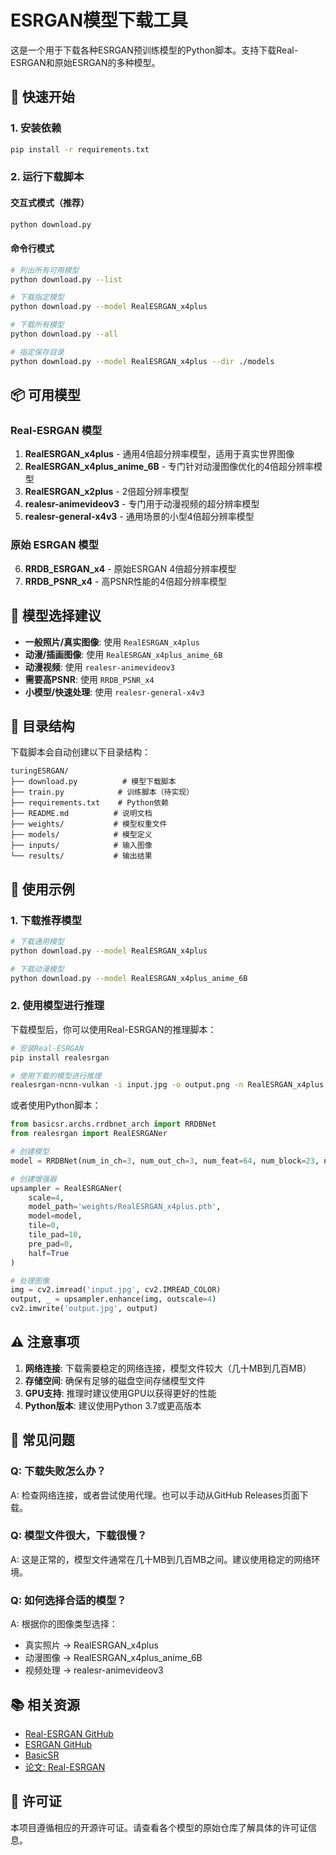# ESRGAN模型下载工具

这是一个用于下载各种ESRGAN预训练模型的Python脚本。支持下载Real-ESRGAN和原始ESRGAN的多种模型。

## 🚀 快速开始

### 1. 安装依赖

```bash
pip install -r requirements.txt
```

### 2. 运行下载脚本

#### 交互式模式（推荐）
```bash
python download.py
```

#### 命令行模式
```bash
# 列出所有可用模型
python download.py --list

# 下载指定模型
python download.py --model RealESRGAN_x4plus

# 下载所有模型
python download.py --all

# 指定保存目录
python download.py --model RealESRGAN_x4plus --dir ./models
```

## 📦 可用模型

### Real-ESRGAN 模型

1. **RealESRGAN_x4plus** - 通用4倍超分辨率模型，适用于真实世界图像
2. **RealESRGAN_x4plus_anime_6B** - 专门针对动漫图像优化的4倍超分辨率模型
3. **RealESRGAN_x2plus** - 2倍超分辨率模型
4. **realesr-animevideov3** - 专门用于动漫视频的超分辨率模型
5. **realesr-general-x4v3** - 通用场景的小型4倍超分辨率模型

### 原始 ESRGAN 模型

6. **RRDB_ESRGAN_x4** - 原始ESRGAN 4倍超分辨率模型
7. **RRDB_PSNR_x4** - 高PSNR性能的4倍超分辨率模型

## 🎯 模型选择建议

- **一般照片/真实图像**: 使用 `RealESRGAN_x4plus`
- **动漫/插画图像**: 使用 `RealESRGAN_x4plus_anime_6B`
- **动漫视频**: 使用 `realesr-animevideov3`
- **需要高PSNR**: 使用 `RRDB_PSNR_x4`
- **小模型/快速处理**: 使用 `realesr-general-x4v3`

## 📁 目录结构

下载脚本会自动创建以下目录结构：

```
turingESRGAN/
├── download.py          # 模型下载脚本
├── train.py            # 训练脚本（待实现）
├── requirements.txt    # Python依赖
├── README.md          # 说明文档
├── weights/           # 模型权重文件
├── models/            # 模型定义
├── inputs/            # 输入图像
└── results/           # 输出结果
```

## 🔧 使用示例

### 1. 下载推荐模型
```bash
# 下载通用模型
python download.py --model RealESRGAN_x4plus

# 下载动漫模型
python download.py --model RealESRGAN_x4plus_anime_6B
```

### 2. 使用模型进行推理

下载模型后，你可以使用Real-ESRGAN的推理脚本：

```bash
# 安装Real-ESRGAN
pip install realesrgan

# 使用下载的模型进行推理
realesrgan-ncnn-vulkan -i input.jpg -o output.png -n RealESRGAN_x4plus
```

或者使用Python脚本：

```python
from basicsr.archs.rrdbnet_arch import RRDBNet
from realesrgan import RealESRGANer

# 创建模型
model = RRDBNet(num_in_ch=3, num_out_ch=3, num_feat=64, num_block=23, num_grow_ch=32, scale=4)

# 创建增强器
upsampler = RealESRGANer(
    scale=4,
    model_path='weights/RealESRGAN_x4plus.pth',
    model=model,
    tile=0,
    tile_pad=10,
    pre_pad=0,
    half=True
)

# 处理图像
img = cv2.imread('input.jpg', cv2.IMREAD_COLOR)
output, _ = upsampler.enhance(img, outscale=4)
cv2.imwrite('output.jpg', output)
```

## ⚠️ 注意事项

1. **网络连接**: 下载需要稳定的网络连接，模型文件较大（几十MB到几百MB）
2. **存储空间**: 确保有足够的磁盘空间存储模型文件
3. **GPU支持**: 推理时建议使用GPU以获得更好的性能
4. **Python版本**: 建议使用Python 3.7或更高版本

## 🐛 常见问题

### Q: 下载失败怎么办？
A: 检查网络连接，或者尝试使用代理。也可以手动从GitHub Releases页面下载。

### Q: 模型文件很大，下载很慢？
A: 这是正常的，模型文件通常在几十MB到几百MB之间。建议使用稳定的网络环境。

### Q: 如何选择合适的模型？
A: 根据你的图像类型选择：
- 真实照片 → RealESRGAN_x4plus
- 动漫图像 → RealESRGAN_x4plus_anime_6B
- 视频处理 → realesr-animevideov3

## 📚 相关资源

- [Real-ESRGAN GitHub](https://github.com/xinntao/Real-ESRGAN)
- [ESRGAN GitHub](https://github.com/xinntao/ESRGAN)
- [BasicSR](https://github.com/XPixelGroup/BasicSR)
- [论文: Real-ESRGAN](https://arxiv.org/abs/2107.10833)

## 📄 许可证

本项目遵循相应的开源许可证。请查看各个模型的原始仓库了解具体的许可证信息。 